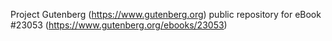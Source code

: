 Project Gutenberg (https://www.gutenberg.org) public repository for eBook #23053 (https://www.gutenberg.org/ebooks/23053)
